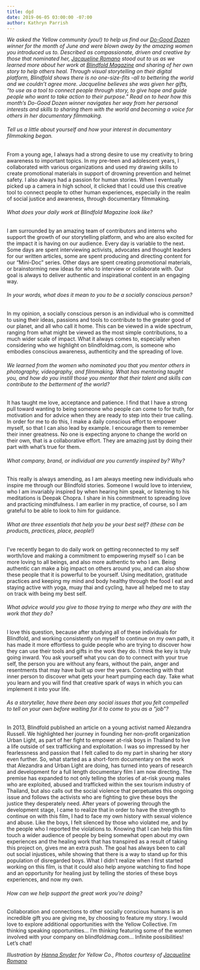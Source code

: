 ```yaml
---
title: dgd
date: 2019-06-05 03:00:00 -07:00
author: Kathryn Parrish
---
```


_We asked the Yellow community (you!) to help us find our [Do-Good Dozen](https://yellowcollective.lpages.co/do-good-dozen/) winner for the month of June and were blown away by the amazing women you introduced us to. Described as compassionate, driven and creative by those that nominated her, [Jacqueline Romano](https://www.jacquelineromano.com/) stood out to us as we learned more about her work at [Blindfold Magazine](https://blindfoldmag.com/) and sharing of her own story to help others heal. Through visual storytelling on their digital platform, Blindfold shows there is no one-size-fits -all to bettering the world and we couldn’t agree more. Jacqueline believes she was given her gifts, “to use as a tool to connect people through story, to give hope and guide people who want to take action to their purpose." Read on to hear how this month’s Do-Good Dozen winner navigates her way from her personal interests and skills to sharing them with the world and becoming a voice for others in her documentary filmmaking._ 

###### Tell us a little about yourself and how your interest in documentary filmmaking began. 

From a young age, I always had a strong desire to use my creativity to bring awareness to important topics. In my pre-teen and adolescent years, I collaborated with various organizations and used my drawing skills to create promotional materials in support of drowning prevention and helmet safety. I also always had a passion for human stories. When I eventually picked up a camera in high school, it clicked that I could use this creative tool to connect people to other human experiences, especially in the realm of social justice and awareness, through documentary filmmaking.

###### What does your daily work at Blindfold Magazine look like? 

I am surrounded by an amazing team of contributors and interns who support the growth of our storytelling platform, and who are also excited for the impact it is having on our audience. Every day is variable to the next. Some days are spent interviewing activists, advocates and thought leaders for our written articles, some are spent producing and directing content for our “Mini-Doc” series. Other days are spent creating promotional materials, or brainstorming new ideas for who to interview or collaborate with. Our goal is always to deliver authentic and inspirational content in an engaging way.

###### In your words, what does it mean to you to be a socially conscious person? 

In my opinion, a socially conscious person is an individual who is committed to using their ideas, passions and tools to contribute to the greater good of our planet, and all who call it home. This can be viewed in a wide spectrum, ranging from what might be viewed as the most simple contributions, to a much wider scale of impact. What it always comes to, especially when considering who we highlight on blindfoldmag.com, is someone who embodies conscious awareness, authenticity and the spreading of love.

###### We learned from the women who nominated you that you mentor others in photography, videography, and filmmaking. What has mentoring taught you, and how do you instill those you mentor that their talent and skills can contribute to the betterment of the world? 

It has taught me love, acceptance and patience. I find that I have a strong pull toward wanting to being someone who people can come to for truth, for motivation and for advice when they are ready to step into their true calling. In order for me to do this, I make a daily conscious effort to empower myself, so that I can also lead by example. I encourage them to remember their inner greatness. No one is expecting anyone to change the world on their own, that is a collaborative effort. They are amazing just by doing their part with what’s true for them. 

###### What company, brand, or individual are you currently inspired by? Why?

This really is always amending, as I am always meeting new individuals who inspire me through our Blindfold stories. Someone I would love to interview, who I am invariably inspired by when hearing him speak, or listening to his meditations is Deepak Chopra. I share in his commitment to spreading love and practicing mindfulness. I am earlier in my practice, of course, so I am grateful to be able to look to him for guidance. 

###### What are three essentials that help you be your best self? (these can be products, practices, place, people!)

I’ve recently began to do daily work on getting reconnected to my self worth/love and making a commitment to empowering myself so I can be more loving to all beings, and also more authentic to who I am. Being authentic can make a big impact on others around you, and can also show these people that it is powerful to be yourself.  Using meditation, gratitude practices and keeping my mind and body healthy through the food I eat and staying active with yoga, muay thai and cycling, have all helped me to stay on track with being my best self.

###### What advice would you give to those trying to merge who they are with the work that they do?

I love this question, because after studying all of these individuals for Blindfold, and working consistently on myself to continue on my own path, it has made it more effortless to guide people who are trying to discover how they can use their tools and gifts in the work they do. I think the key is truly going inward. You ask yourself what you can do to connect with your true self, the person you are without any fears, without the pain, anger and resentments that may have built up over the years. Connecting with that inner person to discover what gets your heart pumping each day.  Take what you learn and you will find that creative spark of ways in which you can implement it into your life.

###### As a storyteller, have there been any social issues that you felt compelled to tell on your own before waiting for it to come to you as a "job"? 

In 2013, Blindfold published an article on a young activist named Alezandra Russell. We highlighted her journey in founding her non-profit organization Urban Light, as part of her fight to empower at-risk boys in Thailand to live a life outside of sex trafficking and exploitation. I was so impressed by her fearlessness and passion that I felt called to do my part in sharing her story even further. So, what started as a short-form documentary on the work that Alezandra and Urban Light are doing, has turned into years of research and development for a full length documentary film I am now directing. The premise has expanded to not only telling the stories of at-risk young males who are exploited, abused and trafficked within the sex tourism industry of Thailand, but also calls out the social violence that perpetuates this ongoing issue and follows the activists who are fighting to give these boys the justice they desperately need. After years of powering through the development stage, I came to realize that in order to have the strength to continue on with this film, I had to face my own history with sexual violence and abuse. Like the boys, I felt silenced by those who violated me, and by the people who I reported the violations to. Knowing that I can help this film touch a wider audience of people by being somewhat open about my own experiences and the healing work that has transpired as a result of taking this project on, gives me an extra push. The goal has always been to call out social injustices, while showing that there is a way to stand up for this population of disregarded boys. What I didn’t realize when I first started working on this film, is that it could also help anyone watching to find hope and an opportunity for healing just by telling the stories of these boys experiences, and now my own.

###### How can we help support the great work you're doing? 

Collaboration and connections to other socially conscious humans is an incredible gift you are giving me, by choosing to feature my story. I would love to explore additional opportunities with the Yellow Collective. I’m thinking speaking opportunities… I’m thinking featuring some of the women involved with your company on blindfoldmag.com… Infinite possibilities! Let’s chat!

_Illustration by [Hanna Snyder](http://hancreative.co/) for Yellow Co., Photos courtesy of [Jacqueline Romano](https://www.jacquelineromano.com/)_